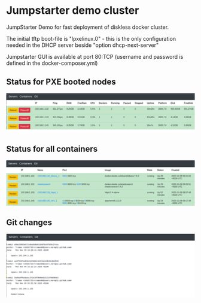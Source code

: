 # Jumpstarter demo cluster

JumpStarter Demo for fast deployment of diskless docker cluster.

The initial tftp boot-file is "lpxelinux.0" - this is the only configuration needed in the DHCP server beside "option dhcp-next-server"

Jumpstarter GUI is available at port 80:TCP (username and password is defined in the docker-composer.yml)

## Status for PXE booted nodes
![Alt text](https://raw.githubusercontent.com/trumandk/jumpstarter/main/images/servers.png?raw=true "Active servers")
## Status for all containers
![Alt text](https://raw.githubusercontent.com/trumandk/jumpstarter/main/images/containers.png?raw=true "Active containers")
## Git changes 
![Alt text](https://raw.githubusercontent.com/trumandk/jumpstarter/main/images/git.png?raw=true "Show git changes")

